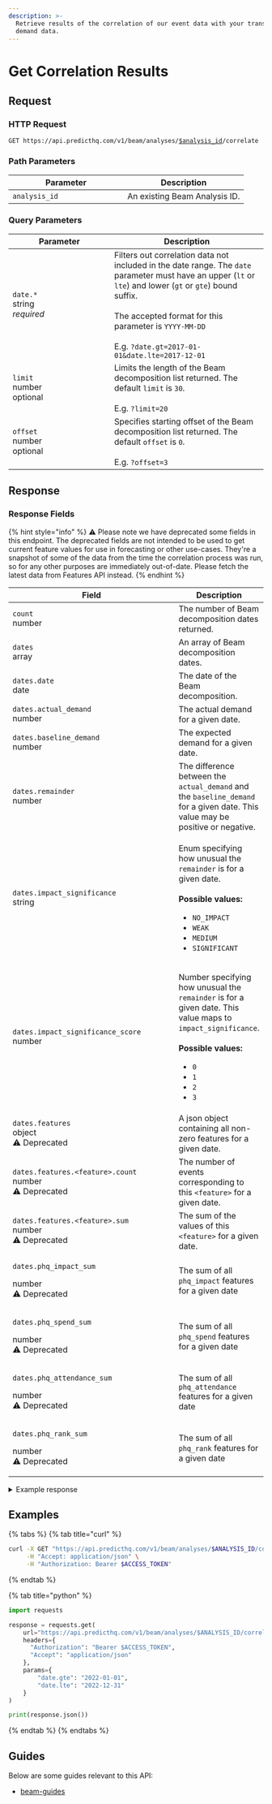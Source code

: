 ```yaml
---
description: >-
  Retrieve results of the correlation of our event data with your transactional
  demand data.
---
```


# Get Correlation Results

## Request

### HTTP Request

<pre class="language-http"><code class="lang-http">GET https://api.predicthq.com/v1/beam/analyses/<a data-footnote-ref href="#user-content-fn-1">$analysis_id</a>/correlate
</code></pre>

### Path Parameters

<table><thead><tr><th width="211">Parameter</th><th>Description</th></tr></thead><tbody><tr><td><code>analysis_id</code></td><td>An existing Beam Analysis ID.</td></tr></tbody></table>

### Query Parameters

<table><thead><tr><th width="185">Parameter</th><th>Description</th></tr></thead><tbody><tr><td><code>date.*</code><br>string<br><em>required</em></td><td>Filters out correlation data not included in the date range. The <code>date</code> parameter must have an upper (<code>lt</code> or <code>lte</code>) and lower (<code>gt</code> or <code>gte</code>) bound suffix.<br><br>The accepted format for this parameter is <code>YYYY-MM-DD</code><br><br>E.g. <code>?date.gt=2017-01-01&#x26;date.lte=2017-12-01</code></td></tr><tr><td><code>limit</code><br>number<br>optional</td><td>Limits the length of the Beam decomposition list returned. The default <code>limit</code> is <code>30</code>.<br><br>E.g. <code>?limit=20</code></td></tr><tr><td><code>offset</code><br>number<br>optional</td><td>Specifies starting offset of the Beam decomposition list returned. The default <code>offset</code> is <code>0</code>.<br><br>E.g. <code>?offset=3</code></td></tr></tbody></table>

## Response

### Response Fields

{% hint style="info" %}
:warning: Please note we have deprecated some fields in this endpoint. The deprecated fields are not intended to be used to get current feature values for use in forecasting or other use-cases. They're a snapshot of some of the data from the time the correlation process was run, so for any other purposes are immediately out-of-date. Please fetch the latest data from Features API instead.
{% endhint %}

<table><thead><tr><th width="393">Field</th><th>Description</th></tr></thead><tbody><tr><td><code>count</code><br>number</td><td>The number of Beam decomposition dates returned.</td></tr><tr><td><code>dates</code><br>array</td><td>An array of Beam decomposition dates.</td></tr><tr><td><code>dates.date</code><br>date</td><td>The date of the Beam decomposition.</td></tr><tr><td><code>dates.actual_demand</code><br>number</td><td>The actual demand for a given date.</td></tr><tr><td><code>dates.baseline_demand</code><br>number</td><td>The expected demand for a given date.</td></tr><tr><td><code>dates.remainder</code><br>number</td><td>The difference between the <code>actual_demand</code> and the <code>baseline_demand</code> for a given date. This value may be positive or negative.</td></tr><tr><td><code>dates.impact_significance</code><br>string</td><td><p>Enum specifying how unusual the <code>remainder</code> is for a given date.<br><br><strong>Possible values:</strong></p><ul><li><code>NO_IMPACT</code></li><li><code>WEAK</code></li><li><code>MEDIUM</code></li><li><code>SIGNIFICANT</code></li></ul></td></tr><tr><td><code>dates.impact_significance_score</code><br>number</td><td><p>Number specifying how unusual the <code>remainder</code> is for a given date. This value maps to <code>impact_significance</code>.<br><br><strong>Possible values:</strong></p><ul><li><code>0</code></li><li><code>1</code></li><li><code>2</code></li><li><code>3</code></li></ul></td></tr><tr><td><code>dates.features</code><br>object<br><span data-gb-custom-inline data-tag="emoji" data-code="26a0">⚠️</span> Deprecated</td><td>A json object containing all non-zero features for a given date.</td></tr><tr><td><code>dates.features.&#x3C;feature>.count</code><br>number<br><span data-gb-custom-inline data-tag="emoji" data-code="26a0">⚠️</span> Deprecated</td><td>The number of events corresponding to this <code>&#x3C;feature></code> for a given date.</td></tr><tr><td><code>dates.features.&#x3C;feature>.sum</code><br>number<br><span data-gb-custom-inline data-tag="emoji" data-code="26a0">⚠️</span> Deprecated</td><td>The sum of the values of this <code>&#x3C;feature></code> for a given date.</td></tr><tr><td><p><code>dates.phq_impact_sum</code></p><p>number<br><span data-gb-custom-inline data-tag="emoji" data-code="26a0">⚠️</span> Deprecated</p></td><td>The sum of all <code>phq_impact</code> features for a given date</td></tr><tr><td><p><code>dates.phq_spend_sum</code></p><p>number<br><span data-gb-custom-inline data-tag="emoji" data-code="26a0">⚠️</span> Deprecated</p></td><td>The sum of all <code>phq_spend</code> features for a given date</td></tr><tr><td><p><code>dates.phq_attendance_sum</code></p><p>number<br><span data-gb-custom-inline data-tag="emoji" data-code="26a0">⚠️</span> Deprecated</p></td><td>The sum of all <code>phq_attendance</code> features for a given date</td></tr><tr><td><p><code>dates.phq_rank_sum</code></p><p>number<br><span data-gb-custom-inline data-tag="emoji" data-code="26a0">⚠️</span> Deprecated</p></td><td>The sum of all <code>phq_rank</code> features for a given date</td></tr></tbody></table>

<details>

<summary>Example response</summary>

Below is an example response:

```json
{
    "model_version": "1.1.0",
    "version": 0,
    "dates": [
        {
            "date": "2021-01-01",
            "actual_demand": 5893.0,
            "baseline_demand": 1642.8505673206673,
            "remainder": 4250.149432679333,
            "impact_significance": "MEDIUM",
            "impact_significance_score": 2
        },
        {
            "date": "2021-01-02",
            "actual_demand": 4273.0,
            "baseline_demand": 4373.972146649381,
            "remainder": -100.9721466493811,
            "impact_significance": "NO_IMPACT",
            "impact_significance_score": 0
        },
    ]
...
}
```

</details>

## Examples

{% tabs %}
{% tab title="curl" %}
```bash
curl -X GET "https://api.predicthq.com/v1/beam/analyses/$ANALYSIS_ID/correlate?date.gte=2022-01-01&date.lte=2022-12-31" \
     -H "Accept: application/json" \
     -H "Authorization: Bearer $ACCESS_TOKEN"
```
{% endtab %}

{% tab title="python" %}
```python
import requests

response = requests.get(
    url="https://api.predicthq.com/v1/beam/analyses/$ANALYSIS_ID/correlate",
    headers={
      "Authorization": "Bearer $ACCESS_TOKEN",
      "Accept": "application/json"
    },
    params={
        "date.gte": "2022-01-01",
        "date.lte": "2022-12-31"
    }
)

print(response.json())
```
{% endtab %}
{% endtabs %}

## Guides

Below are some guides relevant to this API:

* [beam-guides](../../../getting-started/guides/beam-guides/ "mention")

[^1]: An existing Beam Analysis ID.
